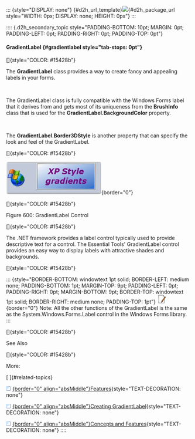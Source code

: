 ::: {style="DISPLAY: none"}
[](ms-xhelp:///?Id=d2h_url_template){#d2h_url_template}![](!package_url!){#d2h_package_url style="WIDTH: 0px; DISPLAY: none; HEIGHT: 0px"}
:::

:::: {.d2h_secondary_topic style="PADDING-BOTTOM: 10pt; MARGIN: 0pt; PADDING-LEFT: 0pt; PADDING-RIGHT: 0pt; PADDING-TOP: 0pt"}
#### GradientLabel {#gradientlabel style="tab-stops: 0pt"}

[]{style="COLOR: #15428b"} 

The **GradientLabel** class provides a way to create fancy and appealing labels in your forms.

 

The GradientLabel class is fully compatible with the Windows Forms label that it derives from and gets most of its uniqueness from the **BrushInfo** class that is used for the **GradientLabel.BackgroundColor** property.

 

The **GradientLabel.Border3DStyle** is another property that can specify the look and feel of the GradientLabel.

[]{style="COLOR: #15428b"} 

![](ImagesExt/image76_592.jpg){border="0"}

[]{style="COLOR: #15428b"} 

Figure 600: GradientLabel Control

[]{style="COLOR: #15428b"} 

The .NET framework provides a label control typically used to provide descriptive text for a control. The Essential Tools\' GradientLabel control provides an easy way to display labels with attractive shades and backgrounds.

[]{style="COLOR: #15428b"} 

::: {style="BORDER-BOTTOM: windowtext 1pt solid; BORDER-LEFT: medium none; PADDING-BOTTOM: 1pt; MARGIN-TOP: 9pt; PADDING-LEFT: 0pt; PADDING-RIGHT: 0pt; MARGIN-BOTTOM: 9pt; BORDER-TOP: windowtext 1pt solid; BORDER-RIGHT: medium none; PADDING-TOP: 1pt"}
![](ImagesExt/image76_1.jpg){border="0"} Note: All the other functions of the GradientLabel is the same as the System.Windows.Forms.Label control in the Windows Forms library.
:::

[]{style="COLOR: #15428b"} 

See Also

[]{style="COLOR: #15428b"} 

More:

[ ]{#related-topics}

[![](button.gif){border="0" align="absMiddle"}Features](ms-xhelp:///?Id=c9518522-10e5-4691-949f-2dd1712189de){style="TEXT-DECORATION: none"}

[![](button.gif){border="0" align="absMiddle"}Creating GradientLabel](ms-xhelp:///?Id=2e2ad679-44e9-4254-8a48-9f478729e07f){style="TEXT-DECORATION: none"}

[![](button.gif){border="0" align="absMiddle"}Concepts and Features](ms-xhelp:///?Id=3f632ba1-f7fa-488b-9364-471d145d072b){style="TEXT-DECORATION: none"}
::::
